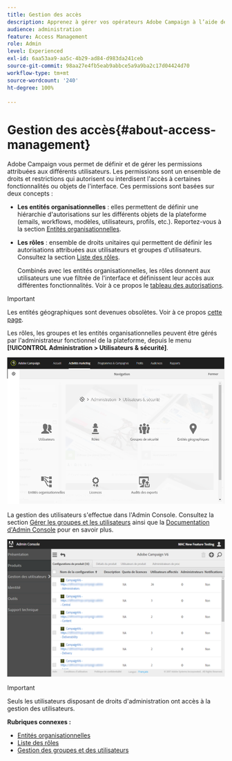 ```yaml
---
title: Gestion des accès
description: Apprenez à gérer vos opérateurs Adobe Campaign à l’aide de rôles, de groupes et d’entités organisationnelles.
audience: administration
feature: Access Management
role: Admin
level: Experienced
exl-id: 6aa53aa9-aa5c-4b29-ad84-d983da241ceb
source-git-commit: 98aa27e4fb5eab9abbce5a9a9ba2c17d04424d70
workflow-type: tm+mt
source-wordcount: '240'
ht-degree: 100%

---
```


# Gestion des accès{#about-access-management}

Adobe Campaign vous permet de définir et de gérer les permissions attribuées aux différents utilisateurs. Les permissions sont un ensemble de droits et restrictions qui autorisent ou interdisent l&#39;accès à certaines fonctionnalités ou objets de l&#39;interface. Ces permissions sont basées sur deux concepts :

* **Les entités organisationnelles** : elles permettent de définir une hiérarchie d&#39;autorisations sur les différents objets de la plateforme (emails, workflows, modèles, utilisateurs, profils, etc.). Reportez-vous à la section [Entités organisationnelles](../../administration/using/organizational-units.md).
* **Les rôles** : ensemble de droits unitaires qui permettent de définir les autorisations attribuées aux utilisateurs et groupes d&#39;utilisateurs. Consultez la section [Liste des rôles](../../administration/using/list-of-roles.md).

   Combinés avec les entités organisationnelles, les rôles donnent aux utilisateurs une vue filtrée de l&#39;interface et définissent leur accès aux différentes fonctionnalités. Voir à ce propos le [tableau des autorisations](../../administration/using/list-of-roles.md).

>[!IMPORTANT]
>
>Les entités géographiques sont devenues obsolètes. Voir à ce propos [cette page](../../rn/using/deprecated-features.md).

Les rôles, les groupes et les entités organisationnelles peuvent être gérés par l&#39;administrateur fonctionnel de la plateforme, depuis le menu **[!UICONTROL Administration > Utilisateurs &amp; sécurité]**.

![Menu Gestion des utilisateurs](assets/user_management_1.png)

La gestion des utilisateurs s&#39;effectue dans l&#39;Admin Console. Consultez la section [Gérer les groupes et les utilisateurs](../../administration/using/managing-groups-and-users.md) ainsi que la [Documentation d&#39;Admin Console](https://helpx.adobe.com/fr/enterprise/managing/user-guide.html) pour en savoir plus.

![Accéder aux profils de produit](assets/user_management_6.png)

>[!IMPORTANT]
>
>Seuls les utilisateurs disposant de droits d&#39;administration ont accès à la gestion des utilisateurs.

**Rubriques connexes :**

* [Entités organisationnelles](../../administration/using/organizational-units.md)
* [Liste des rôles](../../administration/using/list-of-roles.md)
* [Gestion des groupes et des utilisateurs](../../administration/using/managing-groups-and-users.md)
